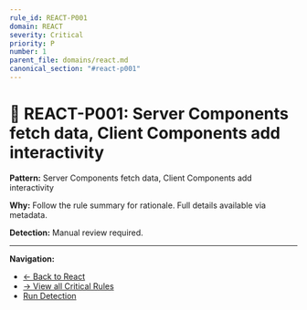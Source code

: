 ```yaml
---
rule_id: REACT-P001
domain: REACT
severity: Critical
priority: P
number: 1
parent_file: domains/react.md
canonical_section: "#react-p001"
---
```


# 🔴 REACT-P001: Server Components fetch data, Client Components add interactivity

**Pattern:** Server Components fetch data, Client Components add interactivity

**Why:** Follow the rule summary for rationale. Full details available via metadata.

**Detection:** Manual review required.

---

**Navigation:**
- [← Back to React](../react.md#react-p001)
- [→ View all Critical Rules](README.md)
- [Run Detection](../../_automation/detect-react-violations.sh)
